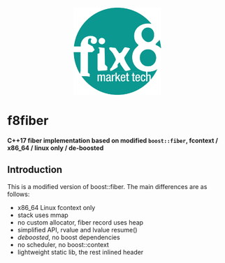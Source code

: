 <p align="center">
  <a href="https://www.fix8mt.com"><img src="assets/fix8mt_Master_Logo_Green_Trans.png" width="200"></a>
</p>

# f8fiber
#### C++17 fiber implementation based on modified `boost::fiber`, fcontext / x86_64 / linux only / de-boosted

## Introduction
This is a modified version of boost::fiber. The main differences are as follows:
- x86_64 Linux fcontext only
- stack uses mmap
- no custom allocator, fiber record uses heap
- simplified API, rvalue and lvalue resume()
- _deboosted_, no boost dependencies
- no scheduler, no boost::context
- lightweight static lib, the rest inlined header

